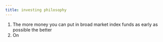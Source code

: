 ```yaml
---
title: investing philosophy
---
```

1. The more money you can put in broad market index funds as early as possible the better
2. On